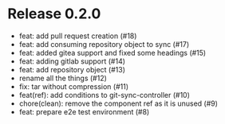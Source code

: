 # Release 0.2.0

- feat: add pull request creation (#18)
- feat: add consuming repository object to sync (#17)
- feat: added gitea support and fixed some headings (#15)
- feat: adding gitlab support (#14)
- feat: add repository object (#13)
- rename all the things (#12)
- fix: tar without compression (#11)
- feat(ref): add conditions to git-sync-controller (#10)
- chore(clean): remove the component ref as it is unused (#9)
- feat: prepare e2e test environment (#8)
